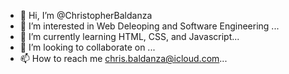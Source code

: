 - 👋 Hi, I’m @ChristopherBaldanza
- 👀 I’m interested in Web Deleoping and Software Engineering ...
- 🌱 I’m currently learning HTML, CSS, and Javascript...
- 💞️ I’m looking to collaborate on ...
- 📫 How to reach me chris.baldanza@icloud.com...


<!---
ChristopherBaldanza/ChristopherBaldanza is a ✨ special ✨ repository because its `README.md` (this file) appears on your GitHub profile.
You can click the Preview link to take a look at your changes.
--->
